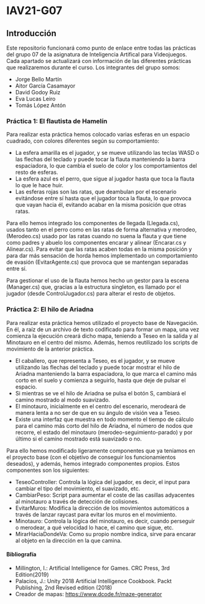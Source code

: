 # IAV21-G07
## Introducción
Este repositorio funcionará como punto de enlace entre todas las prácticas del grupo 07 de la asignatura de Inteligencia Artifical para Videojuegos. Cada apartado se actualizará con información de las diferentes prácticas que realizaremos durante el curso. Los integrantes del grupo somos:
* Jorge Bello Martín
* Aitor García Casamayor
* David Godoy Ruiz
* Eva Lucas Leiro
* Tomás López Antón

### Práctica 1: El flautista de Hamelín

Para realizar esta práctica hemos colocado varias esferas en un espacio cuadrado, con colores diferentes según su comportamiento:
* La esfera amarilla es el jugador, y se mueve utilizando las teclas WASD o las flechas del teclado y puede tocar la flauta manteniendo la barra espaciadora, lo que cambia el suelo de color y los comportamientos del resto de esferas.
* La esfera azul es el perro, que sigue al jugador hasta que toca la flauta lo que le hace huir.
* Las esferas rojas son las ratas, que deambulan por el escenario evitándose entre sí hasta que el jugador toca la flauta, lo que provoca que vayan hacia él, evitando acabar en la misma posición que otras ratas.

Para ello hemos integrado los componentes de llegada (Llegada.cs), usados tanto en el perro como en las ratas de forma alternativa y merodeo, (Merodeo.cs) usado por las ratas cuando no suena la flauta y que tiene como padres y abuelo
los componentes encarar y alinear (Encarar.cs y Alinear.cs). Para evitar que las ratas acaben todas en la misma posición y para dar más sensación de horda hemos implementado un comportamiento de evasión (EvitarAgente.cs) que provoca
que se mantengan separadas entre sí.

Para gestionar el uso de la flauta hemos hecho un gestor para la escena (Manager.cs) que, gracias a la estructura singleton, es llamado por el jugador (desde ControlJugador.cs) para alterar el resto de objetos.


### Práctica 2: El hilo de Ariadna

Para realizar esta práctica hemos utilizado el proyecto base de Navegación. En él, a raíz de un archivo de texto codificado para formar un mapa, una vez comienza la ejecución creará dicho mapa, teniendo a Teseo en la salida y al Minotauro en el centro del mismo. Además, hemos reutilizado los scripts de movimiento de la anterior práctica.
* El caballero, que representa a Teseo, es el jugador, y se mueve utilizando las flechas del teclado y puede tocar mostrar el hilo de Ariadna manteniendo la barra espaciadora, lo que marca el camino más corto en el suelo y comienza a seguirlo, hasta que deje de pulsar el espacio.
* Si mientras se ve el hilo de Ariadna se pulsa el botón S, cambiará el camino mostrado al modo suavizado.
* El minotauro, inicialmente en el centro del escenario, merodeará de manera lenta a no ser de que en su ángulo de visión vea a Teseo.
* Existe una interfaz que muestra en todo momento el tiempo de cálculo para el camino más corto del hilo de Ariadna, el número de nodos que recorre, el estado del minotauro (merodeo-seguimiento-parado) y por último si el camino mostrado está suavizado o no.

Para ello hemos modificado ligeramente componentes que ya teníamos en el proyecto base (con el objetivo de conseguir los funcionamientos deseados), y además, hemos integrado componentes propios. Estos componentes son los siguientes:
* TeseoController: Controla la lógica del jugador, es decir, el input para cambiar el tipo del movimiento, el suavizado, etc.
* CambiarPeso: Script para aumentar el coste de las casillas adyacentes al minotauro a través de detección de colisiones.
* EvitarMuros: Modifica la dirección de los movimientos automáticos a través de lanzar raycast para evitar los muros en el movimiento.
* Minotauro: Controla la lógica del minotauro, es decir, cuando perseguir o merodear, a qué velocidad lo hace, el camino que sigue, etc.
* MirarHaciaDondeVa: Como su propio nombre indica, sirve para encarar al objeto en la dirección en la que camina.

#### Bibliografía
* Millington, I.: Artificial Intelligence for Games. CRC Press, 3rd Edition(2019)
* Palacios, J.: Unity 2018 Artificial Intelligence Cookbook. Packt Publishing, 2nd Revised edition (2018)
* Creador de mapas: https://www.dcode.fr/maze-generator
